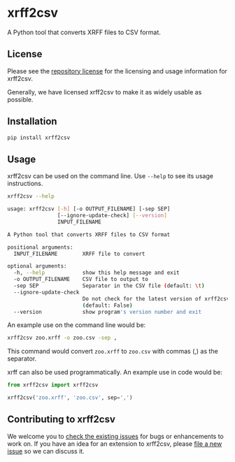 # xrff2csv

A Python tool that converts XRFF files to CSV format.

## License

Please see the [repository license](https://github.com/rhiever/xrff2csv/blob/master/LICENSE) for the licensing and usage information for xrff2csv.

Generally, we have licensed xrff2csv to make it as widely usable as possible.

## Installation

```bash
pip install xrff2csv
```

## Usage

xrff2csv can be used on the command line. Use `--help` to see its usage instructions.

```bash
xrff2csv --help

usage: xrff2csv [-h] [-o OUTPUT_FILENAME] [-sep SEP]
                [--ignore-update-check] [--version]
                INPUT_FILENAME

A Python tool that converts XRFF files to CSV format

positional arguments:
  INPUT_FILENAME        XRFF file to convert

optional arguments:
  -h, --help            show this help message and exit
  -o OUTPUT_FILENAME    CSV file to output to
  -sep SEP              Separator in the CSV file (default: \t)
  --ignore-update-check
                        Do not check for the latest version of xrff2csv
                        (default: False)
  --version             show program's version number and exit
```

An example use on the command line would be:

```bash
xrff2csv zoo.xrff -o zoo.csv -sep ,
```

This command would convert `zoo.xrff` to `zoo.csv` with commas (,) as the separator.

xrff can also be used programmatically. An example use in code would be:

```python
from xrff2csv import xrff2csv

xrff2csv('zoo.xrff', 'zoo.csv', sep=',')
```

## Contributing to xrff2csv

We welcome you to [check the existing issues](https://github.com/rhiever/xrff2csv/issues/) for bugs or enhancements to work on. If you have an idea for an extension to xrff2csv, please [file a new issue](https://github.com/rhiever/xrff2csv/issues/new) so we can discuss it.
